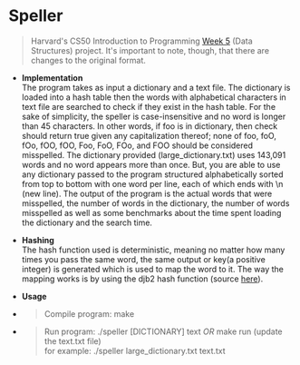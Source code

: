 # Speller
> Harvard's CS50 Introduction to Programming [Week 5](https://cs50.harvard.edu/college/2022/spring/psets/5/speller/#speller) (Data Structures) project. It's important to note, though, that there are changes to the original format. <br/>

* **Implementation** <br/>
The program takes as input a dictionary and a text file. The dictionary is loaded into a hash table then the words with alphabetical characters in text file are searched to check if they exist in the hash table. For the sake of simplicity, the speller is case-insensitive and no word is longer than 45 characters. In other words, if foo is in dictionary, then check should return true given any capitalization thereof; none of foo, foO, fOo, fOO, fOO, Foo, FoO, FOo, and FOO should be considered misspelled. The dictionary provided (large_dictionary.txt) uses 143,091 words and no word appears more than once. But, you are able to use any dictionary passed to the program structured alphabetically sorted from top to bottom with one word per line, each of which ends with \n (new line). The output of the program is the actual words that were misspelled, the number of words in the dictionary, the number of words misspelled as well as some benchmarks about the time spent loading the dictionary and the search time.

* **Hashing** <br/>
The hash function used is deterministic, meaning no matter how many times you pass the same word, the same output or key(a positive integer) is generated which is used to map the word to it. The way the mapping works is by using the djb2 hash function (source [here](https://theartincode.stanis.me/008-djb2/)).

* **Usage** <br/>
* > Compile program: make <br/>
* > Run program: ./speller [DICTIONARY] text *OR* make run (update the text.txt file) <br/>
  for example: ./speller large_dictionary.txt text.txt <br/>
